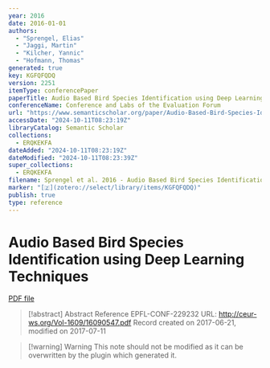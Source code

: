 ```yaml
---
year: 2016
date: 2016-01-01
authors:
  - "Sprengel, Elias"
  - "Jaggi, Martin"
  - "Kilcher, Yannic"
  - "Hofmann, Thomas"
generated: true
key: KGFQFQDQ
version: 2251
itemType: conferencePaper
paperTitle: Audio Based Bird Species Identification using Deep Learning Techniques
conferenceName: Conference and Labs of the Evaluation Forum
url: "https://www.semanticscholar.org/paper/Audio-Based-Bird-Species-Identification-using-Deep-Sprengel-Jaggi/42ffd303b6a8373300a965da4327439575d23131"
accessDate: "2024-10-11T08:23:19Z"
libraryCatalog: Semantic Scholar
collections:
  - ERQKEKFA
dateAdded: "2024-10-11T08:23:19Z"
dateModified: "2024-10-11T08:23:39Z"
super_collections:
  - ERQKEKFA
filename: Sprengel et al. 2016 - Audio Based Bird Species Identification using Deep Learning Techniques.pdf
marker: "[🇿](zotero://select/library/items/KGFQFQDQ)"
publish: true
type: reference
---
```

# Audio Based Bird Species Identification using Deep Learning Techniques

[PDF file](/Papers/PDFs/Sprengel%20et%20al.%202016%20-%20Audio%20Based%20Bird%20Species%20Identification%20using%20Deep%20Learning%20Techniques.pdf)

> [!abstract] Abstract
> Reference EPFL-CONF-229232 URL: http://ceur-ws.org/Vol-1609/16090547.pdf Record created on 2017-06-21, modified on 2017-07-11

>[!warning] Warning
> This note should not be modified as it can be overwritten by the plugin which generated it.

